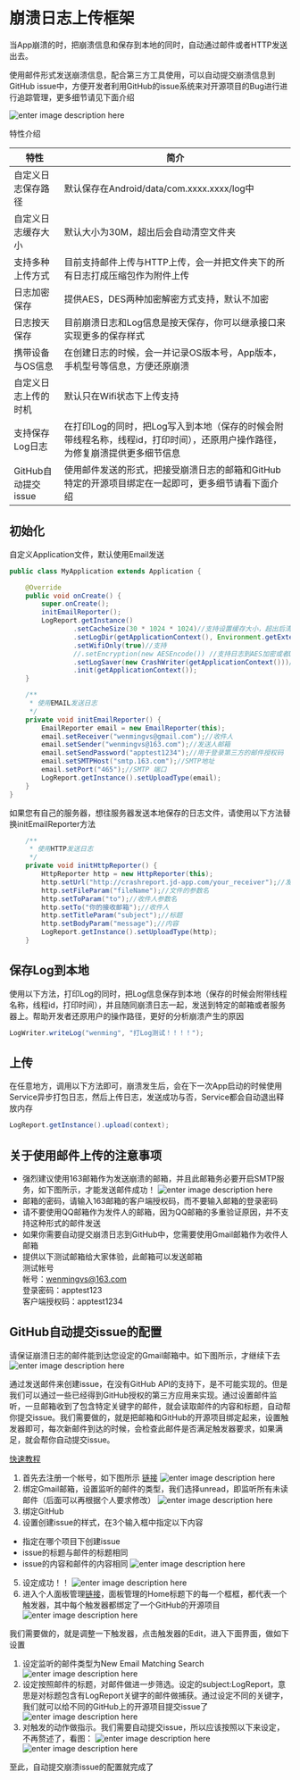 # 崩溃日志上传框架
当App崩溃的时，把崩溃信息和保存到本地的同时，自动通过邮件或者HTTP发送出去。

使用邮件形式发送崩溃信息，配合第三方工具使用，可以自动提交崩溃信息到GitHub issue中，方便开发者利用GitHub的issue系统来对开源项目的Bug进行进行追踪管理，更多细节请见下面介绍
   
![enter image description here](http://ww1.sinaimg.cn/mw690/691cc151gw1f5zb0qor9nj208p092gm1.jpg)
   
特性介绍  
    
| 特性|简介|
| ------ | ------ |
|自定义日志保存路径 |默认保存在Android/data/com.xxxx.xxxx/log中|
|自定义日志缓存大小|默认大小为30M，超出后会自动清空文件夹|
|支持多种上传方式|目前支持邮件上传与HTTP上传，会一并把文件夹下的所有日志打成压缩包作为附件上传|
|日志加密保存|提供AES，DES两种加密解密方式支持，默认不加密|
|日志按天保存|目前崩溃日志和Log信息是按天保存，你可以继承接口来实现更多的保存样式|
|携带设备与OS信息|在创建日志的时候，会一并记录OS版本号，App版本，手机型号等信息，方便还原崩溃|
|自定义日志上传的时机|默认只在Wifi状态下上传支持|
|支持保存Log日志|在打印Log的同时，把Log写入到本地（保存的时候会附带线程名称，线程id，打印时间），还原用户操作路径，为修复崩溃提供更多细节信息|
|GitHub自动提交issue|使用邮件发送的形式，把接受崩溃日志的邮箱和GitHub特定的开源项目绑定在一起即可，更多细节请看下面介绍|


## 初始化
自定义Application文件，默认使用Email发送
``` java
public class MyApplication extends Application {

    @Override
    public void onCreate() {
        super.onCreate();
        initEmailReporter();
        LogReport.getInstance()
                .setCacheSize(30 * 1024 * 1024)//支持设置缓存大小，超出后清空
                .setLogDir(getApplicationContext(), Environment.getExternalStorageDirectory().getPath() + "/LogReport/")//支持自定义日志保存路径
                .setWifiOnly(true)//支持
                //.setEncryption(new AESEncode()) //支持日志到AES加密或者DES加密，默认不开启
                .setLogSaver(new CrashWriter(getApplicationContext()))//支持自定义保存崩溃信息的样式
                .init(getApplicationContext());
    }

    /**
     * 使用EMAIL发送日志
     */
    private void initEmailReporter() {
        EmailReporter email = new EmailReporter(this);
        email.setReceiver("wenmingvs@gmail.com");//收件人
        email.setSender("wenmingvs@163.com");//发送人邮箱
        email.setSendPassword("apptest1234");//用于登录第三方的邮件授权码
        email.setSMTPHost("smtp.163.com");//SMTP地址
        email.setPort("465");//SMTP 端口
        LogReport.getInstance().setUploadType(email);
    }    
}
```

如果您有自己的服务器，想往服务器发送本地保存的日志文件，请使用以下方法替换initEmailReporter方法

``` java
    /**
     * 使用HTTP发送日志
     */
    private void initHttpReporter() {
        HttpReporter http = new HttpReporter(this);
        http.setUrl("http://crashreport.jd-app.com/your_receiver");//发送请求的地址
        http.setFileParam("fileName");//文件的参数名
        http.setToParam("to");//收件人参数名
        http.setTo("你的接收邮箱");//收件人
        http.setTitleParam("subject");//标题
        http.setBodyParam("message");//内容
        LogReport.getInstance().setUploadType(http);
    }
```
## 保存Log到本地
使用以下方法，打印Log的同时，把Log信息保存到本地（保存的时候会附带线程名称，线程id，打印时间），并且随同崩溃日志一起，发送到特定的邮箱或者服务器上。帮助开发者还原用户的操作路径，更好的分析崩溃产生的原因
``` java
LogWriter.writeLog("wenming", "打Log测试！！！！");
```

## 上传
在任意地方，调用以下方法即可，崩溃发生后，会在下一次App启动的时候使用Service异步打包日志，然后上传日志，发送成功与否，Service都会自动退出释放内存
``` java
LogReport.getInstance().upload(context);
```

## 关于使用邮件上传的注意事项
- 强烈建议使用163邮箱作为发送崩溃的邮箱，并且此邮箱务必要开启SMTP服务，如下图所示，才能发送邮件成功！
![enter image description here](http://ww1.sinaimg.cn/mw690/691cc151gw1f5zafbkamrj20fl05kaa8.jpg)
- 邮箱的密码，请输入163邮箱的客户端授权码，而不要输入邮箱的登录密码
- 请不要使用QQ邮箱作为发件人的邮箱，因为QQ邮箱的多重验证原因，并不支持这种形式的邮件发送
- 如果你需要自动提交崩溃日志到GitHub中，您需要使用Gmail邮箱作为收件人邮箱
- 提供以下测试邮箱给大家体验，此邮箱可以发送邮箱   
测试帐号   
帐号：wenmingvs@163.com   
登录密码：apptest123   
客户端授权码：apptest1234   

## GitHub自动提交issue的配置
请保证崩溃日志的邮件能到达您设定的Gmail邮箱中。如下图所示，才继续下去
![enter image description here](http://ww2.sinaimg.cn/mw690/691cc151gw1f5zg1m39koj212f06ydh9.jpg)

通过发送邮件来创建issue，在没有GitHub API的支持下，是不可能实现的。但是我们可以通过一些已经得到GitHub授权的第三方应用来实现。通过设置邮件监听，一旦邮箱收到了包含特定关键字的邮件，就会读取邮件的内容和标题，自动帮你提交issue。我们需要做的，就是把邮箱和GitHub的开源项目绑定起来，设置触发器即可，每次新邮件到达的时候，会检查此邮件是否满足触发器要求，如果满足，就会帮你自动提交issue。

[快速教程](https://zapier.com/zapbook/zaps/10314/create-github-issues-from-new-emails-on-gmail/)

1. 首先去注册一个帐号，如下图所示 [链接](https://zapier.com/app/min/10314/start)
![enter image description here](http://ww1.sinaimg.cn/mw690/691cc151gw1f605xtdfudj20fg0gmab5.jpg)
2. 绑定Gmail邮箱，设置监听的邮件的类型，我们选择unread，即监听所有未读邮件（后面可以再根据个人要求修改）
![enter image description here](http://ww1.sinaimg.cn/mw690/691cc151gw1f6085s90r3j20hi0nwwge.jpg)
3. 绑定GitHub
4. 设置创建issue的样式，在3个输入框中指定以下内容
- 指定在哪个项目下创建issue
- issue的标题与邮件的标题相同
- issue的内容和邮件的内容相同
![enter image description here](http://ww4.sinaimg.cn/mw690/691cc151gw1f6085rjwcnj20hi0jrmy6.jpg)
5. 设定成功！！
![enter image description here](http://ww3.sinaimg.cn/mw690/691cc151gw1f6085qy072j20gl0cv0tb.jpg)
6.  进入个人面板管理[链接](https://zapier.com/app/dashboard)，面板管理的Home标题下的每一个框框，都代表一个触发器，其中每个触发器都绑定了一个GitHub的开源项目
![enter image description here](http://ww3.sinaimg.cn/mw1024/691cc151gw1f608iv7j2zj20kl04pwen.jpg)

我们需要做的，就是调整一下触发器，点击触发器的Edit，进入下面界面，做如下设置

1. 设定监听的邮件类型为New Email Matching Search
![enter image description here](http://ww1.sinaimg.cn/mw1024/691cc151gw1f609h9ptsnj21280hmdj6.jpg)
2. 设定按照邮件的标题，对邮件做进一步筛选。设定的subject:LogReport，意思是对标题包含有LogReport关键字的邮件做捕获。通过设定不同的关键字，我们就可以给不同的GitHub上的开源项目提交issue了
![enter image description here](http://ww3.sinaimg.cn/mw690/691cc151gw1f609mtbm4cj21290d6go6.jpg)
3. 对触发的动作做指示。我们需要自动提交issue，所以应该按照以下来设定，不再赘述了，看图：
![enter image description here](http://ww4.sinaimg.cn/mw690/691cc151gw1f609uz3aswj21220jpq6c.jpg)
![enter image description here](http://ww2.sinaimg.cn/mw690/691cc151gw1f609uy5bjbj211v0jk0w6.jpg)

至此，自动提交崩溃issue的配置就完成了

